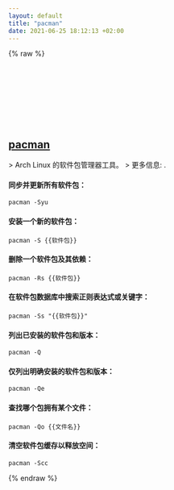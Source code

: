```yaml
---
layout: default
title: "pacman"
date: 2021-06-25 18:12:13 +02:00
---
```

{% raw %}
<h2 id="pacman">
  <a href="/zh/linux/pacman.html">pacman</a> <a href="#pacman"><svg class="icon">
    <use href="/assets/images/unicode_sprite.svg#link" />
  </svg></a>
</h2>
> Arch Linux 的软件包管理器工具。
> 更多信息: <https://man.archlinux.org/man/pacman.8>.

#### 同步并更新所有软件包：
```shell
pacman -Syu
```
#### 安装一个新的软件包：
```shell
pacman -S {{软件包}}
```
#### 删除一个软件包及其依赖：
```shell
pacman -Rs {{软件包}}
```
#### 在软件包数据库中搜索正则表达式或关键字：
```shell
pacman -Ss "{{软件包}}"
```
#### 列出已安装的软件包和版本：
```shell
pacman -Q
```
#### 仅列出明确安装的软件包和版本：
```shell
pacman -Qe
```
#### 查找哪个包拥有某个文件：
```shell
pacman -Qo {{文件名}}
```
#### 清空软件包缓存以释放空间：
```shell
pacman -Scc
```
{% endraw %}